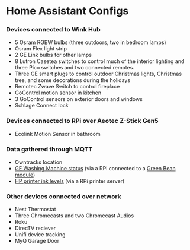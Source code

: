 # Home Assistant Configs

### Devices connected to Wink Hub

 * 5 Osram RGBW bulbs (three outdoors, two in bedroom lamps)
 * Osram Flex light strip
 * 2 GE Link bulbs for other lamps
 * 8 Lutron Casetea switches to control much of the interior lighting and three Pico switches and two connected remotes. 
 * Three GE smart plugs to control outdoor Christmas lights, Christmas tree, and some decorations during the holidays
 * Remotec Zwave Switch to control fireplace
 * GoControl motion sensor in kitchen
 * 3 GoControl sensors on exterior doors and windows
 * Schlage Connect lock

### Devices connected to RPi over Aeotec Z-Stick Gen5
 * Ecolink Motion Sensor in bathroom

### Data gathered through MQTT
 * Owntracks location
 * [GE Washing Machine status](https://github.com/cbulock/Washing-Machine-Automation) (via a RPi connected to a [Green Bean module](http://market.firstbuild.com/products/greenbean))
 * [HP printer ink levels](https://github.com/cbulock/printer_ink_levels) (via a RPi printer server)

### Other devices connected over network
 * Nest Thermostat
 * Three Chromecasts and two Chromecast Audios
 * Roku
 * DirecTV reciever
 * Unifi device tracking
 * MyQ Garage Door
